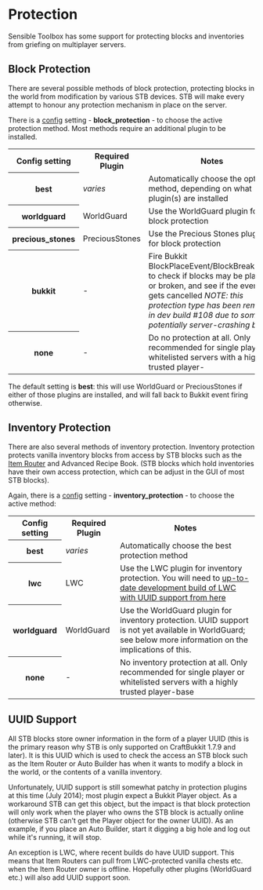 # Protection
Sensible Toolbox has some support for protecting blocks and inventories from griefing on multiplayer servers.

## Block Protection
There are several possible methods of block protection, protecting blocks in the world from modification by various STB devices.  STB will make every attempt to honour any protection mechanism in place on the server.

There is a [config](../configuration.md) setting - <strong>block_protection</strong> - to choose the active protection method.  Most methods require an additional plugin to be installed.

<table><tbody><tr><th>Config setting</th><th>Required Plugin</th><th>Notes</th></tr>
<tr><th>best</th><td><em>varies</em></td><td>Automatically choose the optimal method, depending on what plugin(s) are installed</td></tr>
<tr><th>worldguard</th><td>WorldGuard</td><td>Use the WorldGuard plugin for block protection</td></tr>
<tr><th>precious_stones</th><td>PreciousStones</td><td>Use the Precious Stones plugin for block protection</td></tr>
<tr><th>bukkit</th><td>-</td><td>Fire Bukkit BlockPlaceEvent/BlockBreakEvent to check if blocks may be placed or broken, and see if the event gets cancelled <em>NOTE: this protection type has been removed in dev build #108 due to some potentially server-crashing bugs</em></td></tr>
<tr><th>none</th><td>-</td><td>Do no protection at all.  Only recommended for single player or whitelisted servers with a highly trusted player-</td></tr>
</tbody></table>

The default setting is <strong>best</strong>: this will use WorldGuard or PreciousStones if either of those plugins are installed, and will fall back to Bukkit event firing otherwise.

## Inventory Protection
There are also several methods of inventory protection.  Inventory protection protects vanilla inventory blocks from access by STB blocks such as the [Item Router](../Items/routing.md) and Advanced Recipe Book.  (STB blocks which hold inventories have their own access protection, which can be adjust in the GUI of most STB blocks).

Again, there is a [config](slimefun/SensibleToolbox/configuration.md) setting - <strong>inventory_protection</strong> - to choose the active method:

<table><tbody><tr><th>Config setting</th><th>Required Plugin</th><th>Notes</th></tr>
<tr><th>best</th><td><em>varies</em></td><td>Automatically choose the best protection method</td></tr>
<tr><th>lwc</th><td>LWC</td><td>Use the LWC plugin for inventory protection.  You will need to <a href="http://dev.bukkit.org/bukkit-plugins/lwc/" rel="nofollow">up-to-date development build of LWC with UUID support from here</a></td></tr>
<tr><th>worldguard</th><td>WorldGuard</td><td>Use the WorldGuard plugin for inventory protection.  UUID support is not yet available in WorldGuard; see below more information on the implications of this.</td></tr>
<tr><th>none</th><td>-</td><td>No inventory protection at all.  Only recommended for single player or whitelisted servers with a highly trusted player-base</td></tr>
</tbody></table>

## UUID Support
All STB blocks store owner information in the form of a player UUID (this is the primary reason why STB is only supported on CraftBukkit 1.7.9 and later).  It is this UUID which is used to check the access an STB block such as the Item Router or Auto Builder has when it wants to modify a block in the world, or the contents of a vanilla inventory.

Unfortunately, UUID support is still somewhat patchy in protection plugins at this time (July 2014); most plugin expect a Bukkit Player object.  As a workaround STB can get this object, but the impact is that block protection will only work when the player who owns the STB block is actually online (otherwise STB can't get the Player object for the owner UUID).  As an example, if you place an Auto Builder, start it digging a big hole and log out while it's running, it will stop.

An exception is LWC, where recent builds do have UUID support.  This means that Item Routers can pull from LWC-protected vanilla chests etc. when the Item Router owner is offline.  Hopefully other plugins (WorldGuard etc.) will also add UUID support soon.